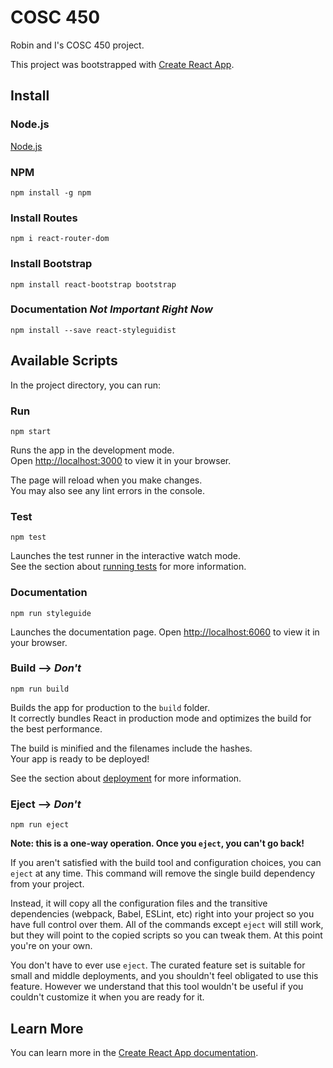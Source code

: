 # COSC 450
Robin and I's COSC 450 project.

This project was bootstrapped with [Create React App](https://github.com/facebook/create-react-app).

## Install
### Node.js
[Node.js](https://nodejs.org/en/download)
### NPM
```
npm install -g npm
```
### Install Routes
```
npm i react-router-dom
```
### Install Bootstrap
```
npm install react-bootstrap bootstrap
```
### Documentation *Not Important Right Now*
```
npm install --save react-styleguidist
```

## Available Scripts

In the project directory, you can run:

### Run

```
npm start
```

Runs the app in the development mode.\
Open [http://localhost:3000](http://localhost:3000) to view it in your browser.

The page will reload when you make changes.\
You may also see any lint errors in the console.

### Test
```
npm test
```

Launches the test runner in the interactive watch mode.\
See the section about [running tests](https://facebook.github.io/create-react-app/docs/running-tests) for more information.

### Documentation
```
npm run styleguide
```

Launches the documentation page.
Open [http://localhost:6060](http://localhost:6060) to view it in your browser.

### Build --> *Don't*
```
npm run build
```

Builds the app for production to the `build` folder.\
It correctly bundles React in production mode and optimizes the build for the best performance.

The build is minified and the filenames include the hashes.\
Your app is ready to be deployed!

See the section about [deployment](https://facebook.github.io/create-react-app/docs/deployment) for more information.

### Eject --> *Don't*
```
npm run eject
```

**Note: this is a one-way operation. Once you `eject`, you can't go back!**

If you aren't satisfied with the build tool and configuration choices, you can `eject` at any time. This command will remove the single build dependency from your project.

Instead, it will copy all the configuration files and the transitive dependencies (webpack, Babel, ESLint, etc) right into your project so you have full control over them. All of the commands except `eject` will still work, but they will point to the copied scripts so you can tweak them. At this point you're on your own.

You don't have to ever use `eject`. The curated feature set is suitable for small and middle deployments, and you shouldn't feel obligated to use this feature. However we understand that this tool wouldn't be useful if you couldn't customize it when you are ready for it.

## Learn More

You can learn more in the [Create React App documentation](https://facebook.github.io/create-react-app/docs/getting-started).
